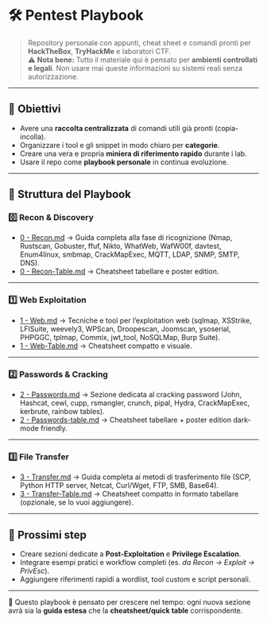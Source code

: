 # 🛠️ Pentest Playbook

> Repository personale con appunti, cheat sheet e comandi pronti per **HackTheBox**, **TryHackMe** e laboratori CTF.  
> ⚠️ **Nota bene:** Tutto il materiale qui è pensato per **ambienti controllati e legali**. Non usare mai queste informazioni su sistemi reali senza autorizzazione.

---

## 🎯 Obiettivi
- Avere una **raccolta centralizzata** di comandi utili già pronti (copia-incolla).
- Organizzare i tool e gli snippet in modo chiaro per **categorie**.
- Creare una vera e propria **miniera di riferimento rapido** durante i lab.
- Usare il repo come **playbook personale** in continua evoluzione.

---

## 📂 Struttura del Playbook

### 0️⃣ Recon & Discovery
- [0 - Recon.md](./0%20-%20Recon.md) → Guida completa alla fase di ricognizione (Nmap, Rustscan, Gobuster, ffuf, Nikto, WhatWeb, WafW00f, davtest, Enum4linux, smbmap, CrackMapExec, MQTT, LDAP, SNMP, SMTP, DNS).  
- [0 - Recon-Table.md](./0%20-%20Recon-Table.md) → Cheatsheet tabellare e poster edition.

---

### 1️⃣ Web Exploitation
- [1 - Web.md](./1%20-%20Web.md) → Tecniche e tool per l’exploitation web (sqlmap, XSStrike, LFISuite, weevely3, WPScan, Droopescan, Joomscan, ysoserial, PHPGGC, tplmap, Commix, jwt_tool, NoSQLMap, Burp Suite).  
- [1 - Web-Table.md](./1%20-%20Web-Table.md) → Cheatsheet compatto e visuale.

---

### 2️⃣ Passwords & Cracking
- [2 - Passwords.md](./2%20-%20Passwords.md) → Sezione dedicata al cracking password (John, Hashcat, cewl, cupp, rsmangler, crunch, pipal, Hydra, CrackMapExec, kerbrute, rainbow tables).  
- [2 - Passwords-table.md](./2%20-%20Passwords-Table.md) → Cheatsheet tabellare + poster edition dark-mode friendly.

---

### 3️⃣ File Transfer
- [3 - Transfer.md](./3%20-%20Transfer.md) → Guida completa ai metodi di trasferimento file (SCP, Python HTTP server, Netcat, Curl/Wget, FTP, SMB, Base64).  
- [3 - Transfer-Table.md](./3%20-%20Transfer-Table.md) → Cheatsheet compatto in formato tabellare (opzionale, se lo vuoi aggiungere).

---

## 🚀 Prossimi step
- Creare sezioni dedicate a **Post-Exploitation** e **Privilege Escalation**.  
- Integrare esempi pratici e workflow completi (es. *da Recon → Exploit → PrivEsc*).  
- Aggiungere riferimenti rapidi a wordlist, tool custom e script personali.

---

📌 Questo playbook è pensato per crescere nel tempo: ogni nuova sezione avrà sia la **guida estesa** che la **cheatsheet/quick table** corrispondente.
